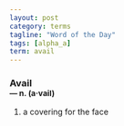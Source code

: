 ```yaml
---
layout: post
category: terms
tagline: "Word of the Day"
tags: [alpha_a]
term: avail
---
```


<h3>Avail<br/> <small>&mdash; n. (a<span>&middot;</span>vail)</small></h3>
<p><ol>
<li>a covering for the face</li>
</ol></p>
